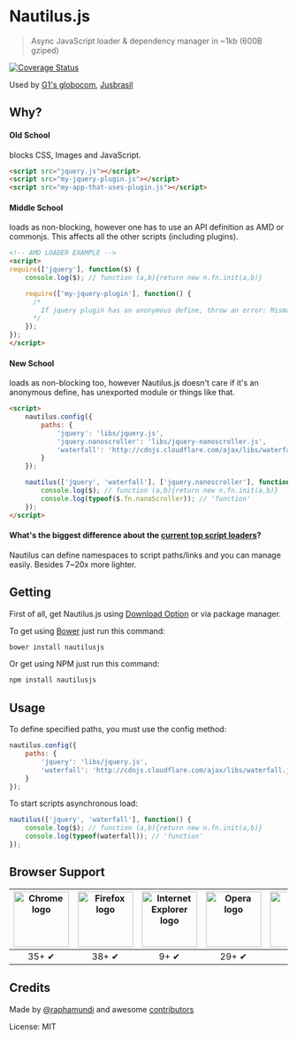# Nautilus.js

> Async JavaScript loader & dependency manager in ~1kb (600B gziped)

[![Coverage Status](https://coveralls.io/repos/github/raphamorim/nautilus.js/badge.svg?branch=master)](https://coveralls.io/github/raphamorim/nautilus.js?branch=master)

Used by [G1's globocom](http://g1.globo.com), [Jusbrasil](http://www.jusbrasil.com.br/home)

## Why?

#### Old School

blocks CSS, Images and JavaScript.


```html
<script src="jquery.js"></script>
<script src="my-jquery-plugin.js"></script>
<script src="my-app-that-uses-plugin.js"></script>
```

#### Middle School

loads as non-blocking, however one has to use an API definition as AMD or commonjs. This affects all the other scripts (including plugins).

```html
<!-- AMD LOADER EXAMPLE -->
<script>
require(['jquery'], function($) {
    console.log($); // function (a,b){return new n.fn.init(a,b)}

    require(['my-jquery-plugin'], function() {
      /*
        If jquery plugin has an anonymous define, throw an error: Mismatched anonymous define() module...
      */
    });
});
</script>
```

#### New School

loads as non-blocking too, however Nautilus.js doesn't care if it's an anonymous define, has unexported module or things like that.

```html
<script>
	nautilus.config({
		paths: {
			'jquery': 'libs/jquery.js',
			'jquery.nanoscroller': 'libs/jquery-nanoscroller.js',
			'waterfall': 'http://cdnjs.cloudflare.com/ajax/libs/waterfall.js/1.0.2/waterfall.min.js'
		}
	});

	nautilus(['jquery', 'waterfall'], ['jquery.nanoscroller'], function() {
		console.log($); // function (a,b){return new n.fn.init(a,b)}
		console.log(typeof($.fn.nanoScroller)); // 'function'
	});
</script>
```

#### What's the biggest difference about the [current top script loaders](http://www.creativebloq.com/javascript/essential-javascript-top-five-script-loaders-8122862)?

Nautilus can define namespaces to script paths/links and you can manage easily. Besides 7~20x more lighter.

## Getting

First of all, get Nautilus.js using [Download Option](https://github.com/raphamorim/nautilus.js/archive/master.zip) or via package manager.

To get using [Bower](http://bower.io) just run this command:

```sh
bower install nautilusjs
```

Or get using NPM just run this command:

```sh
npm install nautilusjs
```

## Usage

To define specified paths, you must use the config method:

```js
nautilus.config({
    paths: {
        'jquery': 'libs/jquery.js',
        'waterfall': 'http://cdnjs.cloudflare.com/ajax/libs/waterfall.js/1.0.2/waterfall.min.js'
    }
});
```

To start scripts asynchronous load:

```js
nautilus(['jquery', 'waterfall'], function() {
    console.log($); // function (a,b){return new n.fn.init(a,b)}
    console.log(typeof(waterfall)); // 'function'
});
```

## Browser Support

| <img src="http://raphamorim.io/assets/images/browser-support/chrome.png" width="100px" height="100px" alt="Chrome logo"> | <img src="http://raphamorim.io/assets/images/browser-support/firefox.png" width="100px" height="100px" alt="Firefox logo"> | <img src="http://raphamorim.io/assets/images/browser-support/ie.png" width="100px" height="100px" alt="Internet Explorer logo"> | <img src="http://raphamorim.io/assets/images/browser-support/opera.png" width="100px" height="100px" alt="Opera logo"> | <img src="http://raphamorim.io/assets/images/browser-support/safari.png" width="100px" height="100px" alt="Safari logo"> |
|:---:|:---:|:---:|:---:|:---:|
| 35+ ✔ | 38+ ✔ | 9+ ✔ | 29+ ✔ |  8+ ✔ |

## Credits

Made by [@raphamundi](https://twitter.com/raphamundi) and awesome [contributors](https://github.com/raphamorim/nautilus.js/graphs/contributors)

License: MIT
